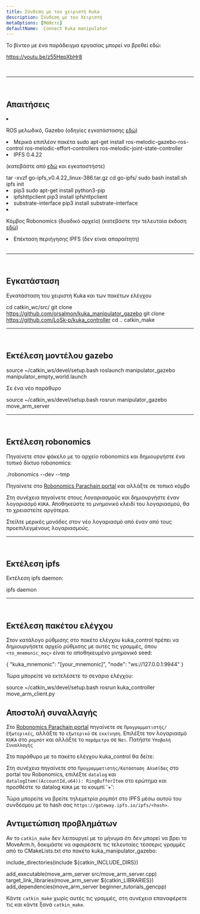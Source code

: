 ```yaml
---
title: Σύνδεση με τον χειριστή Kuka
description: Σύνδεση με τον Χειριστή
metaOptions: [Μάθετε]
defaultName:  Connect Kuka manipulator
---
```


Το βίντεο με ένα παράδειγμα εργασίας μπορεί να βρεθεί εδώ:

https://youtu.be/z55HepXbHr8

<br/>

***

<br/>

## Απαιτήσεις

<List>

<li class="flex">

ROS μελωδικό, Gazebo (οδηγίες εγκατάστασης [εδώ](http://wiki.ros.org/melodic/Εγκατάσταση/Ubuntu))
</li>

<li>Μερικά επιπλέον πακέτα

<LessonCodeWrapper language="bash" codeClass="big-code">
sudo apt-get install ros-melodic-gazebo-ros-control ros-melodic-effort-controllers ros-melodic-joint-state-controller
</LessonCodeWrapper>

</li>

<li> IPFS 0.4.22 

(κατεβάστε από [εδώ](https://www.npackd.org/p/ipfs/0.4.22) και εγκαταστήστε)

<LessonCodeWrapper language="bash" codeClass="big-code">
tar -xvzf go-ipfs_v0.4.22_linux-386.tar.gz
cd go-ipfs/
sudo bash install.sh
ipfs init
</LessonCodeWrapper>

</li>

<li>pip3

<LessonCodeWrapper language="bash">
sudo apt-get install python3-pip
</LessonCodeWrapper>

</li>

<li>ipfshttpclient

<LessonCodeWrapper language="bash">
pip3 install ipfshttpclient
</LessonCodeWrapper>

</li>

<li>substrate-interface

<LessonCodeWrapper language="bash">
pip3 install substrate-interface
</LessonCodeWrapper>

</li>

<li class="flex">

Κόμβος Robonomics (δυαδικό αρχείο) (κατεβάστε την τελευταία έκδοση [εδώ](https://github.com/airalab/robonomics/releases))

</li>

<li>Επέκταση περιήγησης IPFS (δεν είναι απαραίτητη)</li>

</List>

<br/>

***

<br/>

## Εγκατάσταση
Εγκατάσταση του χειριστή Kuka και των πακέτων ελέγχου

<LessonCodeWrapper language="bash" codeClass="big-code">cd catkin_wc/src/
git clone https://github.com/orsalmon/kuka_manipulator_gazebo
git clone https://github.com/LoSk-p/kuka_controller
cd ..
catkin_make</LessonCodeWrapper>

***

<br/>

## Εκτέλεση μοντέλου gazebo

<LessonCodeWrapper language="bash" codeClass="big-code">
source ~/catkin_ws/devel/setup.bash
roslaunch manipulator_gazebo manipulator_empty_world.launch
</LessonCodeWrapper>

Σε ένα νέο παράθυρο

<LessonCodeWrapper language="bash">
source ~/catkin_ws/devel/setup.bash
rosrun manipulator_gazebo move_arm_server
</LessonCodeWrapper>

<LessonImages imageClasses="mb" src="kuka/1.png" alt="model"/>

***

<br/>

## Εκτέλεση robonomics
Πηγαίνετε στον φάκελο με το αρχείο robonomics και δημιουργήστε ένα τοπικό δίκτυο robonomics:

<LessonCodeWrapper language="bash">
./robonomics --dev --tmp
</LessonCodeWrapper>

<LessonImages imageClasses="mb" src="kuka/robonomics.png" alt="robonomics"/>

Πηγαίνετε στο [Robonomics Parachain portal](https://polkadot.js.org/apps/?rpc=wss%3A%2F%2Fkusama.rpc.robonomics.network%2F#/) και αλλάξτε σε τοπικό κόμβο

<LessonImages imageClasses="mb" src="kuka/local.png" alt="local"/>

Στη συνέχεια πηγαίνετε στους Λογαριασμούς και δημιουργήστε έναν λογαριασμό `KUKA`. Αποθηκεύστε το μνημονικό κλειδί του λογαριασμού, θα το χρειαστείτε αργότερα. 


<LessonImages imageClasses="mb" src="kuka/create_acc.png" alt="acc"/>

Στείλτε μερικές μονάδες στον νέο λογαριασμό από έναν από τους προεπιλεγμένους λογαριασμούς.

<LessonImages imageClasses="mb" src="kuka/send_money.png" alt="accs"/>

***
<br/>

## Εκτέλεση ipfs
Εκτέλεση ipfs daemon:

<LessonCodeWrapper language="bash">
ipfs daemon
</LessonCodeWrapper>

***

</br>

## Εκτέλεση πακέτου ελέγχου
Στον κατάλογο ρύθμισης στο πακέτο ελέγχου kuka_control πρέπει να δημιουργήσετε αρχείο ρύθμισης με αυτές τις γραμμές, όπου `<το_mnemonic_σας>` είναι το αποθηκευμένο μνημονικό seed:

<LessonCodeWrapper language="bash">
{
    "kuka_mnemonic": "[your_mnemonic]",
    "node": "ws://127.0.0.1:9944"
}
</LessonCodeWrapper>


Τώρα μπορείτε να εκτελέσετε το σενάριο ελέγχου:

<LessonCodeWrapper language="bash">
source ~/catkin_ws/devel/setup.bash
rosrun kuka_controller move_arm_client.py
</LessonCodeWrapper>

<LessonImages imageClasses="mb" src="kuka/run.png" alt="control"/>

## Αποστολή συναλλαγής
Στο [Robonomics Parachain portal](https://polkadot.js.org/apps/?rpc=wss%3A%2F%2Fkusama.rpc.robonomics.network%2F#/) πηγαίνετε σε `Προγραμματιστής/Εξωτερικές`, αλλάξτε το `εξωτερικό` σε `εκκίνηση`. Επιλέξτε τον λογαριασμό `KUKA` στο `ρομπότ` και αλλάξτε το `παράμετρο` σε `Ναι`. Πατήστε `Υποβολή Συναλλαγής`

<LessonImages imageClasses="mb" src="kuka/launch.png" alt="transaction"/>

Στο παράθυρο με το πακέτο ελέγχου kuka_control θα δείτε:

<LessonImages imageClasses="mb" src="kuka/res.png" alt="done"/>

Στη συνέχεια πηγαίνετε στο `Προγραμματιστής/Κατάσταση Αλυσίδας` στο portal του Robonomics, επιλέξτε `datalog` και `datalogItem((AccountId,u64)): RingBufferItem` στο ερώτημα και προσθέστε το datalog `KUKA` με το κουμπί '+':

<LessonImages imageClasses="mb" src="kuka/datalog.png" alt="datalog"/>

Τώρα μπορείτε να βρείτε τηλεμετρία ρομπότ στο IPFS μέσω αυτού του συνδέσμου με το hash σας `https://gateway.ipfs.io/ipfs/<hash>`.

## Αντιμετώπιση προβλημάτων

Αν το `catkin_make` δεν λειτουργεί με το μήνυμα ότι δεν μπορεί να βρει το MoveArm.h, δοκιμάστε να αφαιρέσετε τις τελευταίες τέσσερις γραμμές από το CMakeLists.txt στο πακέτο kuka_manipulator_gazebo:

<LessonCodeWrapper language="yaml">
include_directories(include ${catkin_INCLUDE_DIRS})

add_executable(move_arm_server src/move_arm_server.cpp)
target_link_libraries(move_arm_server ${catkin_LIBRARIES})
add_dependencies(move_arm_server beginner_tutorials_gencpp)
</LessonCodeWrapper>

Κάντε `catkin_make` χωρίς αυτές τις γραμμές, στη συνέχεια επαναφέρετε τις και κάντε ξανά `catkin_make`.